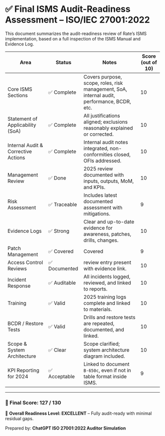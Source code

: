 # ✅ Final ISMS Audit-Readiness Assessment – ISO/IEC 27001:2022

This document summarizes the audit-readiness review of Rate’s ISMS implementation, based on a full inspection of the ISMS Manual and Evidence Log.

| Area                                | Status       | Notes                                                                                          | Score (out of 10) |
|-------------------------------------|--------------|------------------------------------------------------------------------------------------------|-------------------|
| Core ISMS Sections                  | ✅ Complete   | Covers purpose, scope, roles, risk management, SoA, internal audit, performance, BCDR, etc.    | 10                |
| Statement of Applicability (SoA)    | ✅ Complete   | All justifications aligned; exclusions reasonably explained or corrected.                      | 10                |
| Internal Audit & Corrective Actions | ✅ Complete   | Internal audit notes integrated, non-conformities closed, OFIs addressed.                      | 10                |
| Management Review                   | ✅ Done       | 2025 review documented with inputs, outputs, MoM, and KPIs.                                    | 10                |
| Risk Assessment                     | ✅ Traceable  | Includes latest documented assessment with mitigations.                         | 9                 |
| Evidence Logs                       | ✅ Strong     | Clear and up-to-date evidence for awareness, patches, drills, changes.            | 10                |
| Patch Management                    | ✅ Covered    | Covered                    | 9                 |
| Access Control Reviews              | ✅ Documented | review entry present with evidence link.                                                  | 10                |
| Incident Response                   | ✅ Auditable  | All incidents logged, reviewed, and linked to reports.                                         | 10                |
| Training                            | ✅ Valid      | 2025 training logs complete and linked to materials.                                           | 10                |
| BCDR / Restore Tests                | ✅ Valid      | Drills and restore tests are repeated, documented, and linked.                                 | 10                |
| Scope & System Architecture         | ✅ Clear      | Scope clarified; system architecture diagram included.                                         | 10                |
| KPI Reporting for 2024              | ✅ Acceptable | Linked to document `B-650c`, even if not in table format inside ISMS.                          | 9                 |

---

### 🔢 Final Score: **127 / 130**

🎯 **Overall Readiness Level: EXCELLENT** – Fully audit-ready with minimal residual gaps.

Prepared by: **ChatGPT ISO 27001:2022 Auditor Simulation**
